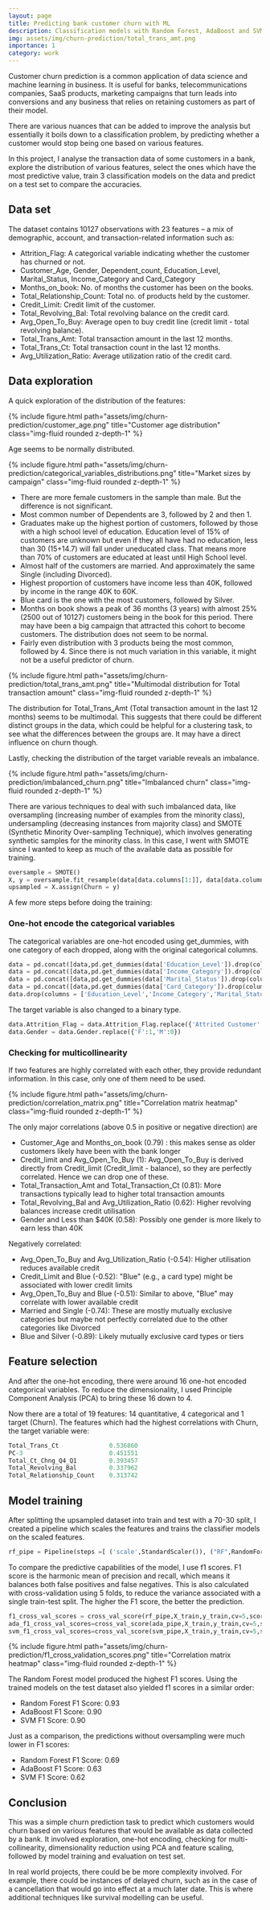 ```yaml
---
layout: page
title: Predicting bank customer churn with ML
description: Classification models with Random Forest, AdaBoost and SVM
img: assets/img/churn-prediction/total_trans_amt.png 
importance: 1 
category: work    
---
```


Customer churn prediction is a common application of data science and machine learning in business. It is useful for banks, telecommunications companies, SaaS products, marketing campaigns that turn leads into conversions and any business that relies on retaining customers as part of their model. 

There are various nuances that can be added to improve the analysis but essentially it boils down to a classification problem, by predicting whether a customer would stop being one based on various features. 

In this project, I analyse the transaction data of some customers in a bank, explore the distribution of various features, select the ones which have the most predictive value, train 3 classification models on the data and predict on a test set to compare the accuracies.


## Data set

The dataset contains 10127 observations with 23 features – a mix of demographic, account, and transaction-related information such as:

- Attrition_Flag: A categorical variable indicating whether the customer has churned or not.
- Customer_Age, Gender, Dependent_count, Education_Level, Marital_Status, Income_Category and Card_Category
- Months_on_book: No. of months the customer has been on the books.
- Total_Relationship_Count: Total no. of products held by the customer.
- Credit_Limit: Credit limit of the customer.
- Total_Revolving_Bal: Total revolving balance on the credit card.
- Avg_Open_To_Buy: Average open to buy credit line (credit limit - total revolving balance).
- Total_Trans_Amt: Total transaction amount in the last 12 months.
- Total_Trans_Ct: Total transaction count in the last 12 months.
- Avg_Utilization_Ratio: Average utilization ratio of the credit card.


## Data exploration 

A quick exploration of the distribution of the features:

<div class="col-sm mt-3 mt-md-0">
    {% include figure.html path="assets/img/churn-prediction/customer_age.png" title="Customer age distribution" class="img-fluid rounded z-depth-1" %}
</div>

Age seems to be normally distributed.  

<div class="col-sm mt-3 mt-md-0">
    {% include figure.html path="assets/img/churn-prediction/categorical_variables_distributions.png" title="Market sizes by campaign" class="img-fluid rounded z-depth-1" %}
</div>


- There are more female customers in the sample than male. But the difference is not significant.
- Most common number of Dependents are 3, followed by 2 and then 1.
- Graduates make up the highest portion of customers, followed by those with a high school level of education. Education level of 15% of customers are unknown but even if they all have had no education, less than 30 (15+14.7) will fall under uneducated class. That means more than 70% of customers are educated at least until High School level.
- Almost half of the customers are married. And approximately the same Single (including Divorced).
- Highest proportion of customers have income less than 40K, followed by income in the range 40K to 60K.
- Blue card is the one with the most customers, followed by Silver.
- Months on book shows a peak of 36 months (3 years) with almost 25% (2500 out of 10127) customers being in the book for this period. There may have been a big campaign that attracted this cohort to become customers. The distribution does not seem to be normal.
- Fairly even distribution with 3 products being the most common, followed by 4. Since there is not much variation in this variable, it might not be a useful predictor of churn.

<div class="col-sm mt-3 mt-md-0">
    {% include figure.html path="assets/img/churn-prediction/total_trans_amt.png" title="Multimodal distribution for Total transaction amount" class="img-fluid rounded z-depth-1" %}
</div>

The distribution for Total_Trans_Amt (Total transaction amount in the last 12 months) seems to be multimodal. This suggests that there could be different distinct groups in the data, which could be helpful for a clustering task, to see what the differences between the groups are. It may have a direct influence on churn though.

Lastly, checking the distribution of the target variable reveals an imbalance.

<div class="col-sm mt-3 mt-md-0">
    {% include figure.html path="assets/img/churn-prediction/imbalanced_churn.png" title="Imbalanced churn" class="img-fluid rounded z-depth-1" %}
</div>

There are various techniques to deal with such imbalanced data, like oversampling (increasing number of examples from the minority class), undersampling (decreasing instances from majority class) and SMOTE (Synthetic Minority Over-sampling Technique), which involves generating synthetic samples for the minority class. In this case, I went with SMOTE since I wanted to keep as much of the available data as possible for training. 

```python
oversample = SMOTE()
X, y = oversample.fit_resample(data[data.columns[1:]], data[data.columns[0]])
upsampled = X.assign(Churn = y)

```

A few more steps before doing the training:

### One-hot encode the categorical variables

The categorical variables are one-hot encoded using get_dummies, with one category of each dropped, along with the original categorical columns.

```python
data = pd.concat([data,pd.get_dummies(data['Education_Level']).drop(columns=['Unknown'])],axis=1)
data = pd.concat([data,pd.get_dummies(data['Income_Category']).drop(columns=['Unknown'])],axis=1)
data = pd.concat([data,pd.get_dummies(data['Marital_Status']).drop(columns=['Unknown'])],axis=1)
data = pd.concat([data,pd.get_dummies(data['Card_Category']).drop(columns=['Platinum'])],axis=1)
data.drop(columns = ['Education_Level','Income_Category','Marital_Status','Card_Category'],inplace=True)

```

The target variable is also changed to a binary type. 

```python
data.Attrition_Flag = data.Attrition_Flag.replace({'Attrited Customer':1,'Existing Customer':0})
data.Gender = data.Gender.replace({'F':1,'M':0})

```


### Checking for multicollinearity

If two features are highly correlated with each other, they provide redundant information. In this case, only one of them need to be used. 

<div class="col-sm mt-3 mt-md-0">
    {% include figure.html path="assets/img/churn-prediction/correlation_matrix.png" title="Correlation matrix heatmap" class="img-fluid rounded z-depth-1" %}
</div>

The only major correlations (above 0.5 in positive or negative direction) are 

- Customer_Age and Months_on_book (0.79) : this makes sense as older customers likely have been with the bank longer
- Credit_limit and Avg_Open_To_Buy (1): Avg_Open_To_Buy is derived directly from Credit_limit (Credit_limit - balance), so they are perfectly correlated. Hence we can drop one of these.
- Total_Transaction_Amt and Total_Transaction_Ct (0.81): More transactions typically lead to higher total transaction amounts
- Total_Revolving_Bal and Avg_Utilization_Ratio (0.62): Higher revolving balances increase credit utilisation
- Gender and Less than $40K (0.58): Possibly one gender is more likely to earn less than 40K

Negatively correlated:
- Avg_Open_To_Buy and Avg_Utilization_Ratio (-0.54): Higher utilisation reduces available credit
- Credit_Limit and Blue (-0.52): "Blue" (e.g., a card type) might be associated with lower credit limits
- Avg_Open_To_Buy and Blue (-0.51): Similar to above, "Blue" may correlate with lower available credit
- Married and Single (-0.74): These are mostly mutually exclusive categories but maybe not perfectly correlated due to the other categories like Divorced
- Blue and Silver (-0.89): Likely mutually exclusive card types or tiers

## Feature selection

And after the one-hot encoding, there were around 16 one-hot encoded categorical variables. To reduce the dimensionality, I used Principle Component Analysis (PCA) to bring these 16 down to 4. 

Now there are a total of 19 features: 14 quantitative, 4 categorical and 1 target (Churn). The features which had the highest correlations with Churn, the target variable were:

```python
Total_Trans_Ct              0.536860
PC-3                        0.451551
Total_Ct_Chng_Q4_Q1         0.393457
Total_Revolving_Bal         0.337962
Total_Relationship_Count    0.313742
```


## Model training

After splitting the upsampled dataset into train and test with a 70-30 split, I created a pipeline which scales the features and trains the classifier models on the scaled features.

```python
rf_pipe = Pipeline(steps =[ ('scale',StandardScaler()), ("RF",RandomForestClassifier(random_state=17)) ])
```

To compare the predictive capabilities of the model, I use f1 scores. F1 score is the harmonic mean of precision and recall, which means it balances both false positives and false negatives. This is also calculated with cross-validation using 5 folds, to reduce the variance associated with a single train-test split. The higher the F1 score, the better the prediction. 

```python
f1_cross_val_scores = cross_val_score(rf_pipe,X_train,y_train,cv=5,scoring='f1')
ada_f1_cross_val_scores=cross_val_score(ada_pipe,X_train,y_train,cv=5,scoring='f1')
svm_f1_cross_val_scores=cross_val_score(svm_pipe,X_train,y_train,cv=5,scoring='f1')
```

<div class="col-sm mt-3 mt-md-0">
    {% include figure.html path="assets/img/churn-prediction/f1_cross_validation_scores.png" title="Correlation matrix heatmap" class="img-fluid rounded z-depth-1" %}
</div>

The Random Forest model produced the highest F1 scores. Using the trained models on the test dataset also yielded f1 scores in a similar order:

- Random Forest F1 Score: 0.93
- AdaBoost F1 Score: 0.90
- SVM F1 Score: 0.90

Just as a comparison, the predictions without oversampling were much lower in F1 scores: 

- Random Forest F1 Score: 0.69
- AdaBoost F1 Score: 0.63
- SVM F1 Score: 0.62

## Conclusion

This was a simple churn prediction task to predict which customers would churn based on various features that would be available as data collected by a bank. It involved exploration, one-hot encoding, checking for multi-collinearity, dimensionality reduction using PCA and feature scaling, followed by model training and evaluation on test set.

In real world projects, there could be be more complexity involved. For example, there could be instances of delayed churn, such as in the case of a cancellation that would go into effect at a much later date. This is where additional techniques like survival modelling can be useful. 